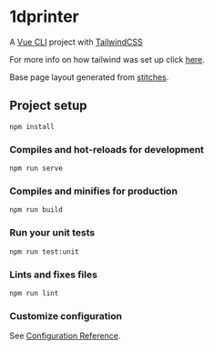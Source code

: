 # 1dprinter

A [Vue CLI](https://cli.vuejs.org/) project with [TailwindCSS](https://tailwindcss.com/)

For more info on how tailwind was set up click [here](https://markus.oberlehner.net/blog/setting-up-tailwind-css-with-vue/).

Base page layout generated from [stitches](https://stitches.hyperyolo.com/).

## Project setup

```
npm install
```

### Compiles and hot-reloads for development

```
npm run serve
```

### Compiles and minifies for production

```
npm run build
```

### Run your unit tests

```
npm run test:unit
```

### Lints and fixes files

```
npm run lint
```

### Customize configuration

See [Configuration Reference](https://cli.vuejs.org/config/).
